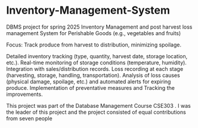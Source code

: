 # Inventory-Management-System
DBMS project for spring 2025 
Inventory Management and post harvest loss management System for Perishable Goods (e.g., vegetables and fruits)

Focus: Track produce from harvest to distribution, minimizing spoilage.


Detailed inventory tracking (type, quantity, harvest date, storage location, etc.).
Real-time monitoring of storage conditions (temperature, humidity).
Integration with sales/distribution records.
Loss recording at each stage (harvesting, storage, handling, transportation).
Analysis of loss causes (physical damage, spoilage, etc.) and automated alerts for expiring produce.
Implementation of preventative measures and Tracking the improvements. 

This project was part of the Database Management Course CSE303 . I was the leader of this project and the project consisted of equal contributions from seven people
